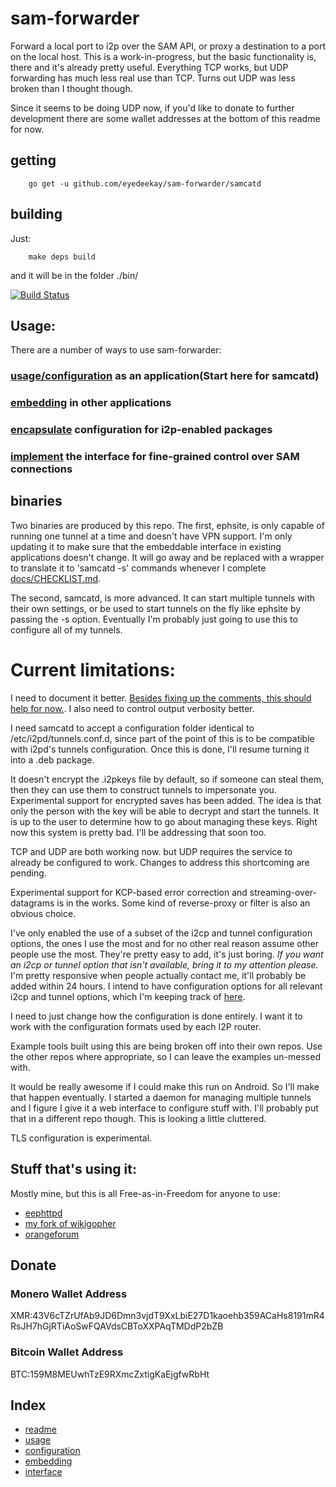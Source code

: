 # sam-forwarder

Forward a local port to i2p over the SAM API, or proxy a destination to a port
on the local host. This is a work-in-progress, but the basic functionality is,
there and it's already pretty useful. Everything TCP works, but UDP forwarding
has much less real use than TCP. Turns out UDP was less broken than I thought
though.

Since it seems to be doing UDP now, if you'd like to donate to further
development there are some wallet addresses at the bottom of this readme for
now.

## getting

        go get -u github.com/eyedeekay/sam-forwarder/samcatd

## building

Just:

        make deps build

and it will be in the folder ./bin/

[![Build Status](https://travis-ci.org/eyedeekay/sam-forwarder.svg?branch=master)](https://travis-ci.org/eyedeekay/sam-forwarder)

## Usage:

There are a number of ways to use sam-forwarder:

### [usage/configuration](docs/USAGE.md) as an application(Start here for samcatd)

### [embedding](docs/EMBEDDING.md) in other applications

### [encapsulate](docs/PACKAGECONF.md) configuration for i2p-enabled packages

### [implement](interface/README.md) the interface for fine-grained control over SAM connections

## binaries

Two binaries are produced by this repo. The first, ephsite, is only capable
of running one tunnel at a time and doesn't have VPN support. I'm only updating
it to make sure that the embeddable interface in existing applications doesn't
change. It will go away and be replaced with a wrapper to translate it to
'samcatd -s' commands whenever I complete [docs/CHECKLIST.md](docs/CHECKLIST.md).

The second, samcatd, is more advanced. It can start multiple tunnels with their
own settings, or be used to start tunnels on the fly like ephsite by passing the
-s option. Eventually I'm probably just going to use this to configure all of my
tunnels.

Current limitations:
====================

I need to document it better.
[Besides fixing up the comments, this should help for now.](docs/USAGE.md). I
also need to control output verbosity better.

I need samcatd to accept a configuration folder identical to
/etc/i2pd/tunnels.conf.d, since part of the point of this is to be compatible
with i2pd's tunnels configuration. Once this is done, I'll resume turning it
into a .deb package.

It doesn't encrypt the .i2pkeys file by default, so if someone can steal them,
then they can use them to construct tunnels to impersonate you. Experimental
support for encrypted saves has been added. The idea is that only the person
with the key will be able to decrypt and start the tunnels. It is up to the user
to determine how to go about managing these keys. Right now this system is
pretty bad. I'll be addressing that soon too.

TCP and UDP are both working now. but UDP requires the service to already be
configured to work. Changes to address this shortcoming are pending.

Experimental support for KCP-based error correction and streaming-over-datagrams
is in the works. Some kind of reverse-proxy or filter is also an obvious choice.

I've only enabled the use of a subset of the i2cp and tunnel configuration
options, the ones I use the most and for no other real reason assume other
people use the most. They're pretty easy to add, it's just boring. *If you*
*want an i2cp or tunnel option that isn't available, bring it to my attention*
*please.* I'm pretty responsive when people actually contact me, it'll probably
be added within 24 hours. I intend to have configuration options for all
relevant i2cp and tunnel options, which I'm keeping track of
[here](config/CHECKLIST.md).

I need to just change how the configuration is done entirely. I want it to work
with the configuration formats used by each I2P router.

Example tools built using this are being broken off into their own repos. Use
the other repos where appropriate, so I can leave the examples un-messed with.

It would be really awesome if I could make this run on Android. So I'll make
that happen eventually. I started a daemon for managing multiple tunnels and I
figure I give it a web interface to configure stuff with. I'll probably put that
in a different repo though. This is looking a little cluttered.

TLS configuration is experimental.

## Stuff that's using it:

Mostly mine, but this is all Free-as-in-Freedom for anyone to use:

  * [eephttpd](https://github.com/eyedeekay/eephttpd)
  * [my fork of wikigopher](https://github.com/eyedeekay/wikigopher)
  * [orangeforum](https://github.com/s-gv/orangeforum)

Donate
------

### Monero Wallet Address

  XMR:43V6cTZrUfAb9JD6Dmn3vjdT9XxLbiE27D1kaoehb359ACaHs8191mR4RsJH7hGjRTiAoSwFQAVdsCBToXXPAqTMDdP2bZB

### Bitcoin Wallet Address

  BTC:159M8MEUwhTzE9RXmcZxtigKaEjgfwRbHt

Index
-----

 * [readme](index.html)
 * [usage](usage.html)
 * [configuration](packageconf.html)
 * [embedding](embedding.html)
 * [interface](interface.htnl)
